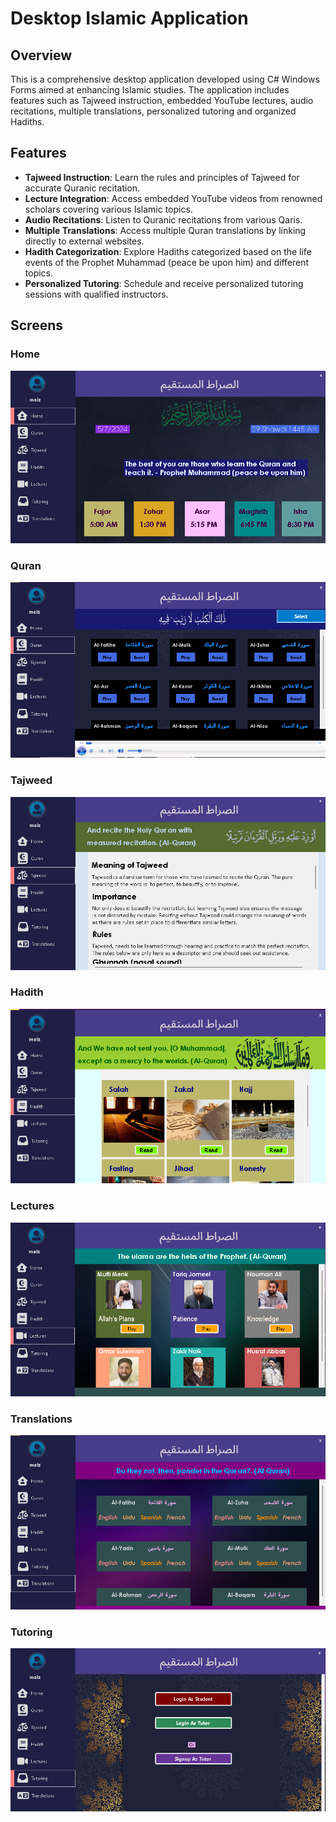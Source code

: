 # Desktop Islamic Application

## Overview
This is a comprehensive desktop application developed using C# Windows Forms aimed at enhancing Islamic studies. The application includes features such as Tajweed instruction, embedded YouTube lectures, audio recitations, multiple translations, personalized tutoring and organized Hadiths.

## Features
- **Tajweed Instruction**: Learn the rules and principles of Tajweed for accurate Quranic recitation.
- **Lecture Integration**: Access embedded YouTube videos from renowned scholars covering various Islamic topics.
- **Audio Recitations**: Listen to Quranic recitations from various Qaris.
- **Multiple Translations**: Access multiple Quran translations by linking directly to external websites.
- **Hadith Categorization**: Explore Hadiths categorized based on the life events of the Prophet Muhammad (peace be upon him) and different topics.
- **Personalized Tutoring**: Schedule and receive personalized tutoring sessions with qualified instructors.

## Screens
### Home
![Home](Images/ss2.png)

### Quran
![Quran](Images/ss3.png)

### Tajweed 
![Tajweed](Images/ss4.png)

### Hadith 
![Hadith](Images/ss5.png)

### Lectures 
![Lectures](Images/ss6.png)

### Translations 
![Translations](Images/ss8.png)

### Tutoring 
![Tutoring](Images/ss7.png)
